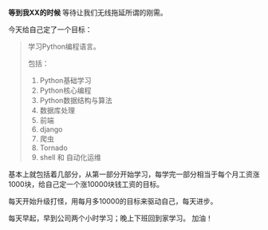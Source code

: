 **等到我XX的时候**
等待让我们无线拖延所谓的刚需。

今天给自己定了一个目标：
> 学习Python编程语言。
> 
> 包括：
> 
> 1. Python基础学习
> 2. Python核心编程
> 3. Python数据结构与算法
> 4. 数据库处理
> 5. 前端
> 6. django
> 7. 爬虫
> 8. Tornado
> 9. shell 和 自动化运维

基本上就包括着几部分，从第一部分开始学习，每学完一部分相当于每个月工资涨1000块，给自己定一个涨10000块钱工资的目标。

每天开始升级打怪，用每月多10000的目标来驱动自己，每天进步。

每天早起，早到公司两个小时学习；晚上下班回到家学习。
加油！

